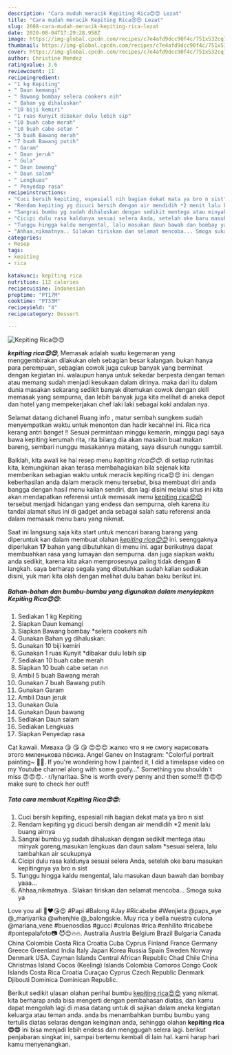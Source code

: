 ```yaml
---
description: "Cara mudah meracik Kepiting Rica😍😍 Lezat"
title: "Cara mudah meracik Kepiting Rica😍😍 Lezat"
slug: 2608-cara-mudah-meracik-kepiting-rica-lezat
date: 2020-08-04T17:29:28.958Z
image: https://img-global.cpcdn.com/recipes/c7e4afd9dcc90f4c/751x532cq70/kepiting-rica😍😍-foto-resep-utama.jpg
thumbnail: https://img-global.cpcdn.com/recipes/c7e4afd9dcc90f4c/751x532cq70/kepiting-rica😍😍-foto-resep-utama.jpg
cover: https://img-global.cpcdn.com/recipes/c7e4afd9dcc90f4c/751x532cq70/kepiting-rica😍😍-foto-resep-utama.jpg
author: Christine Mendez
ratingvalue: 3.6
reviewcount: 11
recipeingredient:
- "1 kg Kepiting"
- " Daun kemangi"
- " Bawang bombay selera cookers nih"
- " Bahan yg dihaluskan"
- "10 biji kemiri"
- "1 ruas Kunyit dibakar dulu lebih sip"
- "10 buah cabe merah"
- "10 buah cabe setan "
- "5 buah Bawang merah"
- "7 buah Bawang putih"
- " Garam"
- " Daun jeruk"
- " Gula"
- " Daun bawang"
- " Daun salam"
- " Lengkuas"
- " Penyedap rasa"
recipeinstructions:
- "Cuci bersih kepiting, espesiall nih bagian dekat mata ya bro n sist"
- "Rendam kepiting yg dicuci bersih dengan air mendidih *2 menit lalu buang airnya"
- "Sangrai bumbu yg sudah dihaluskan dengan sedikit mentega atau minyak goreng,masukan lengkuas dan daun salam *sesuai selera, lalu tambahkan air scukupnya"
- "Cicipi dulu rasa kaldunya sesuai selera Anda, setelah oke baru masukan kepitingnya ya bro n sist"
- "Tunggu hingga kaldu mengental, lalu masukan daun bawah dan bombay yaaa..."
- "Ahhaa,nikmatnya.. Silakan tiriskan dan selamat mencoba... Smoga suka ya"
categories:
- Resep
tags:
- kepiting
- rica

katakunci: kepiting rica 
nutrition: 112 calories
recipecuisine: Indonesian
preptime: "PT17M"
cooktime: "PT33M"
recipeyield: "4"
recipecategory: Dessert

---
```



![Kepiting Rica😍😍](https://img-global.cpcdn.com/recipes/c7e4afd9dcc90f4c/751x532cq70/kepiting-rica😍😍-foto-resep-utama.jpg)

<b><i>kepiting rica😍😍</i></b>, Memasak adalah suatu kegemaran yang menggembirakan dilakukan oleh sebagian besar kalangan. bukan hanya para perempuan, sebagian cowok juga cukup banyak yang berminat dengan kegiatan ini. walaupun hanya untuk sekedar berpesta dengan teman atau memang sudah menjadi kesukaan dalam dirinya. maka dari itu dalam dunia masakan sekarang sedikit banyak ditemukan cowok dengan skill memasak yang sempurna, dan lebih banyak juga kita melihat di aneka depot dan hotel yang mempekerjakan chef laki laki sebagai koki andalan nya.

Selamat datang dichanel Ruang info , matur sembah sungkem sudah menyempatkan waktu untuk menonton dan hadir kecahnel ini. Rica rica kerang antri banget !! Sesuai permintaan minggu kemarin, minggu pagi saya bawa kepiting kerumah rita, rita bilang dia akan masakin buat makan bareng, sembari nunggu masakannya matang, saya disuruh nunggu sambil.

Baiklah, kita awali ke hal resep menu <i>kepiting rica😍😍</i>. di setiap rutinitas kita, kemungkinan akan terasa membahagiakan bila sejenak kita memberikan sebagian waktu untuk meracik kepiting rica😍😍 ini. dengan keberhasilan anda dalam meracik menu tersebut, bisa membuat diri anda bangga dengan hasil menu kalian sendiri. dan lagi disini melalui situs ini kita akan mendapatkan referensi untuk memasak menu <u>kepiting rica😍😍</u> tersebut menjadi hidangan yang endess dan sempurna, oleh karena itu tandai alamat situs ini di gadget anda sebagai salah satu referensi anda dalam memasak menu baru yang nikmat.


Saat ini langsung saja kita start untuk mencari barang barang yang diperuntuk kan dalam membuat olahan <u><i>kepiting rica😍😍</i></u> ini. seenggaknya diperlukan <b>17</b> bahan yang dibutuhkan di menu ini. agar berikutnya dapat membuahkan rasa yang lumayan dan sempurna. dan juga siapkan waktu anda sedikit, karena kita akan memprosesnya paling tidak dengan <b>6</b> langkah. saya berharap segala yang dibutuhkan sudah kalian sediakan disini, yuk mari kita olah dengan melihat dulu bahan baku berikut ini.

<!--inarticleads1-->

##### Bahan-bahan dan bumbu-bumbu yang digunakan dalam menyiapkan Kepiting Rica😍😍:

1. Sediakan 1 kg Kepiting
1. Siapkan  Daun kemangi
1. Siapkan  Bawang bombay *selera cookers nih
1. Gunakan  Bahan yg dihaluskan:
1. Gunakan 10 biji kemiri
1. Gunakan 1 ruas Kunyit *dibakar dulu lebih sip
1. Sediakan 10 buah cabe merah
1. Siapkan 10 buah cabe setan 🔥🔥
1. Ambil 5 buah Bawang merah
1. Gunakan 7 buah Bawang putih
1. Gunakan  Garam
1. Ambil  Daun jeruk
1. Gunakan  Gula
1. Gunakan  Daun bawang
1. Sediakan  Daun salam
1. Sediakan  Lengkuas
1. Siapkan  Penyedap rasa


Cat kawaii. Миваха 😘 😘 😘 😍😍😍 жалко что я не смогу нарисовать этого миленькова пёсика. Angel Ganev on Instagram: &#34;Colorful portrait painting~ 💙😍. If you&#39;re wondering how I painted it, I did a timelapse video on my Youtube channel along with some goofy…&#34; Something you shouldn&#39;t miss 😍😍😍. · r/lynaritaa. She is worth every penny and then some!!! 😍😍😍 make sure to check her out!! 

<!--inarticleads2-->

##### Tata cara membuat Kepiting Rica😍😍:

1. Cuci bersih kepiting, espesiall nih bagian dekat mata ya bro n sist
1. Rendam kepiting yg dicuci bersih dengan air mendidih *2 menit lalu buang airnya
1. Sangrai bumbu yg sudah dihaluskan dengan sedikit mentega atau minyak goreng,masukan lengkuas dan daun salam *sesuai selera, lalu tambahkan air scukupnya
1. Cicipi dulu rasa kaldunya sesuai selera Anda, setelah oke baru masukan kepitingnya ya bro n sist
1. Tunggu hingga kaldu mengental, lalu masukan daun bawah dan bombay yaaa...
1. Ahhaa,nikmatnya.. Silakan tiriskan dan selamat mencoba... Smoga suka ya


Love you all 🖤❤😘😍 #Papi #Balong #Jay #Ricabebe #Wenjieta @paps_eye @_mariyarika @whenjhie @_balongskie. Muy rica y bella nuestra culona @mariana_vene #buenosdias #gucci #culonas #rica #enhilito #ricabebe #pontepalafoto📷 😈😍🔥🔥. Australia Austria Belgium Brazil Bulgaria Canada China Colombia Costa Rica Croatia Cuba Cyprus Finland France Germany Greece Greenland India Italy Japan Korea Russia Spain Sweden Norway Denmark USA. Cayman Islands Central African Republic Chad Chile China Christmas Island Cocos (Keeling) Islands Colombia Comoros Congo Cook Islands Costa Rica Croatia Curaçao Cyprus Czech Republic Denmark Djibouti Dominica Dominican Republic. 

Berikut sedikit ulasan olahan perihal bumbu <u>kepiting rica😍😍</u> yang nikmat. kita berharap anda bisa mengerti dengan pembahasan diatas, dan kamu dapat mengolah lagi di masa datang untuk di sajikan dalam aneka kegiatan keluarga atau teman anda. anda bs menambahkan bumbu bumbu yang tertulis diatas selaras dengan keinginan anda, sehingga olahan <b>kepiting rica😍😍</b> ini bisa menjadi lebih endess dan menggugah selera lagi. berikut penjabaran singkat ini, sampai bertemu kembali di lain hal. kami harap hari kamu menyenangkan.
